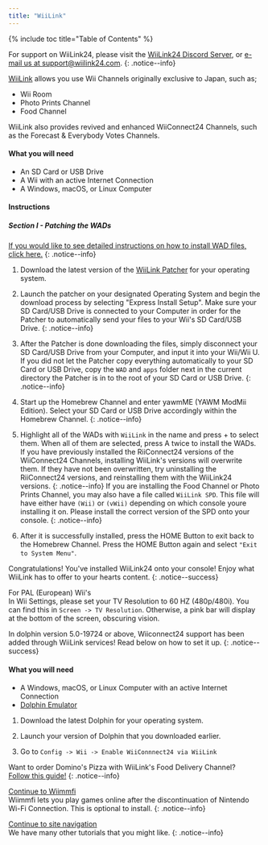 ```yaml
---
title: "WiiLink"
---
```


{% include toc title="Table of Contents" %}

For support on WiiLink24, please visit the [WiiLink24 Discord Server](https://discord.com/invite/reqUMqxu8D), or [e-mail us at support@wiilink24.com](mailto:support@wiilink24.com).
{: .notice--info}

[WiiLink](https://wiilink24.com/) allows you use Wii Channels originally exclusive to Japan, such as;

- Wii Room
- Photo Prints Channel
- Food Channel

WiiLink also provides revived and enhanced WiiConnect24 Channels, such as the Forecast & Everybody Votes Channels.

#### What you will need

- An SD Card or USB Drive
- A Wii with an active Internet Connection
- A Windows, macOS, or Linux Computer

#### Instructions

##### Section I - Patching the WADs

[If you would like to see detailed instructions on how to install WAD files, click here.](yawmme)
{: .notice--info}

1. Download the latest version of the [WiiLink Patcher](https://github.com/WiiLink24/WiiLink24-Patcher/releases/tag/v1.2.1) for your operating system.

2. Launch the patcher on your designated Operating System and begin the download process by selecting "Express Install Setup".
Make sure your SD Card/USB Drive is connected to your Computer in order for the Patcher to automatically send your files to your Wii's SD Card/USB Drive.
{: .notice--info}

3. After the Patcher is done downloading the files, simply disconnect your SD Card/USB Drive from your Computer, and input it into your Wii/Wii U.
If you did not let the Patcher copy everything automatically to your SD Card or USB Drive, copy the `WAD` and `apps` folder next in the current directory the Patcher is in to the root of your SD Card or USB Drive.
{: .notice--info}

4. Start up the Homebrew Channel and enter yawmME (YAWM ModMii Edition).
Select your SD Card or USB Drive accordingly within the Homebrew Channel.
{: .notice--info}

5. Highlight all of the WADs with `WiiLink` in the name and press + to select them. When all of them are selected, press A twice to install the WADs.
If you have previously installed the RiiConnect24 versions of the WiiConnect24 Channels, installing WiiLink's versions will overwrite them. If they have not been overwritten, try uninstalling the RiiConnect24 versions, and reinstalling them with the WiiLink24 versions.
{: .notice--info}
If you are installing the Food Channel or Photo Prints Channel, you may also have a file called `WiiLink SPD`. This file will have either have `(Wii)` or `(vWii)` depending on which console youre installing it on. Please install the correct version of the SPD onto your console.
{: .notice--info}

6. After it is successfully installed, press the HOME Button to exit back to the Homebrew Channel. Press the HOME Button again and select `"Exit to System Menu"`.

Congratulations! You've installed WiiLink24 onto your console! Enjoy what WiiLink has to offer to your hearts content.
{: .notice--success}

For PAL (European) Wii's<br>
In Wii Settings, please set your TV Resolution to 60 HZ (480p/480i). You can find this in `Screen -> TV Resolution`. Otherwise, a pink bar will display at the bottom of the screen, obscuring vision.

In dolphin version 5.0-19724 or above, Wiiconnect24 support has been added through WiiLink services! Read below on how to set it up.
{: .notice--success}

#### What you will need

- A Windows, macOS, or Linux Computer with an active Internet Connection
- [Dolphin Emulator](https://dolphin-emu.org/download/)

1. Download the latest Dolphin for your operating system.

2. Launch your version of Dolphin that you downloaded earlier.

3. Go to `Config -> Wii -> Enable WiiConnnect24 via WiiLink`

Want to order Domino's Pizza with WiiLink's Food Delivery Channel?<br>[Follow this guide!](wiilink-demae-dominos)
{: .notice--info}

[Continue to Wiimmfi](wiimmfi)<br>
Wiimmfi lets you play games online after the discontinuation of Nintendo Wi-Fi Connection. This is optional to install.
{: .notice--info}

[Continue to site navigation](site-navigation)<br>
We have many other tutorials that you might like.
{: .notice--info}
